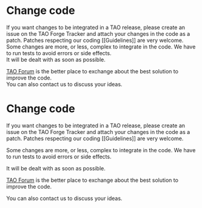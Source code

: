 <!--
author:
    - 'Thomas Garrard'
created_at: '2010-12-02 16:11:40'
updated_at: '2014-05-26 10:26:02'
tags:
    - 'Developer Guide'
-->

Change code
===========

If you want changes to be integrated in a TAO release, please create an issue on the TAO Forge Tracker and attach your changes in the code as a patch. Patches respecting our coding [[Guidelines]] are very welcome.\
Some changes are more, or less, complex to integrate in the code. We have to run tests to avoid errors or side effects.\
It will be dealt with as soon as possible.

[TAO Forum](http://forge.taotesting.com/projects/tao/boards) is the better place to exchange about the best solution to improve the code.\
You can also contact us to discuss your ideas.

Change code
===========

If you want changes to be integrated in a TAO release, please create an issue on the TAO Forge Tracker and attach your changes in the code as a patch. Patches respecting our coding [[Guidelines]] are very welcome.<br/>

Some changes are more, or less, complex to integrate in the code. We have to run tests to avoid errors or side effects.<br/>

It will be dealt with as soon as possible.

[TAO Forum](http://forge.taotesting.com/projects/tao/boards) is the better place to exchange about the best solution to improve the code.<br/>

You can also contact us to discuss your ideas.



